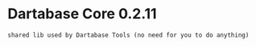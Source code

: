 Dartabase Core 0.2.11
===================

    shared lib used by Dartabase Tools (no need for you to do anything)
    